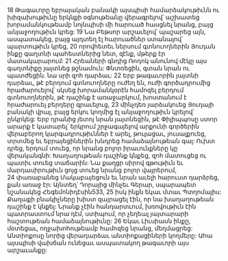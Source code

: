 18 Թագաւորը եբրայական բանակի այսպիսի համարձակութիւնն ու խիզախութիւնը երկնքի օգնութեանը վերագրելով՝ աշխատեց խորամանկութեամբ նոյնպիսի մի հարուած հասցնել նրանց, բայց անյաջողութիւն կրեց: 19 Նա Բեթսոր արշաւելով՝ պաշարեց այն, ասպատակեց, բայց այդտեղ էլ հարուածներ ստանալով՝ պարտութիւն կրեց, 20 որովհետեւ ներսում գտնուողներին Յուդան ինքը գաղտնի պահեստներից նետ, զէնք, մթերք էր մատակարարում: 21 Հրեաների գնդից Ռոդոկ անունով մէկը այս գաղտնիքը յայտնեց թշնամուն: Փնտռեցին, գտան նրան ու պատժեցին. նա սրի զոհ դարձաւ: 22 Երբ թագաւորին յայտնի դարձաւ, թէ բերդում գտնուողները ուժեղ են, ուժի գործադրումից հրաժարուելով՝ սկսեց խորամանկօրէն համոզել բերդում գտնուողներին, թէ դաշինք է առաջարկում, խոստանում է հրաժարուել բերդերը գրաւելուց, 23 մինչդեռ յարձակուեց Յուդայի բանակի վրայ, բայց երկու կողմից էլ անյաջողութիւն կրելով՝ ընկրկեց: Երբ դրանից յետոյ նրան յայտնեցին, թէ Փիլիպպոսը ստոր արարք է կատարել՝ երկրում շրջագայելով արքունի գործերին վերաբերող կարգադրութիւններ է արել, թուլացաւ, յուսալքուեց, տրտմեց եւ եբրայեցիներին խնդրեց համաձայնութեան գալ: Ուխտ դրեց, երդում տուեց, որ նրանց բոլոր իրաւունքները կը վերականգնի: Խաղաղութեան դաշինք կնքեց, զոհ մատուցեց ու պատիւ տուեց տաճարին: Նա քաղցր սիրով գթութիւն եւ մարդասիրութիւն ցոյց տուեց նրանց բոլոր վայրերում, 24 փառաբանեց Մակաբայեցուն եւ նրան աւելի հարուստ դարձրեց, քան առաջ էր: Այնտեղ՝ Դորայից մինչեւ Գերար, սպարապետ նշանակեց Հեգեմոնիդէսին533, 25 իսկ ինքն եկաւ մտաւ Պտղոմայիս: Քաղաքի բնակիչները խիստ զայրացել էին, որ նա խաղաղութեան դաշինք է կնքել: Նրանք չէին հանդարտւում, խռովութիւն էին պատրաստում նրա դէմ, ստիպում, որ չեղեալ յայտարարի հաշտութեան համաձայնութիւնը: 26 Եկաւ Լիւսիասն ինքը, մօտեցաւ, ողջախոհութեամբ համոզեց նրանց, մեղմացրեց: Անտիոքոսը նորից վերադարձաւ անտիոքացիների կողմերը:
Ահա այսպիսի վախճան ունեցաւ ասպատակող թագաւորի այս արշաւանքը:
